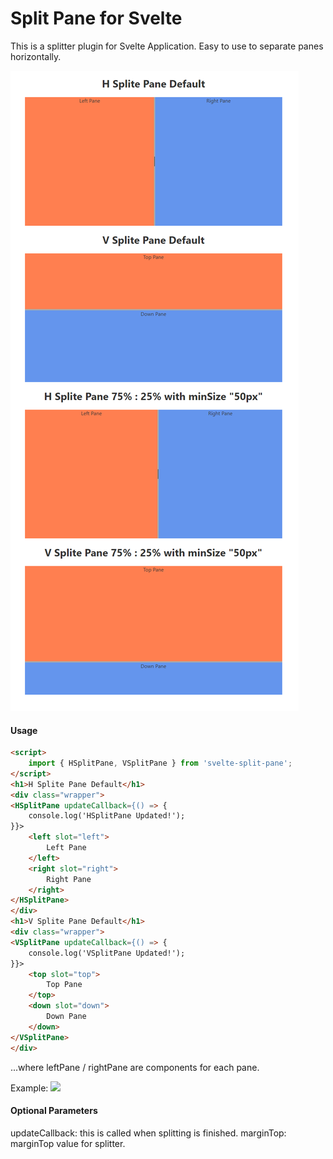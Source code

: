 # Split Pane for Svelte

This is a splitter plugin for Svelte Application.
Easy to use to separate panes horizontally.

![](2021-02-07-23-58-06.png)

#### Usage

```html
<script>
    import { HSplitPane, VSplitPane } from 'svelte-split-pane';
</script>
<h1>H Splite Pane Default</h1>
<div class="wrapper">
<HSplitPane updateCallback={() => {
    console.log('HSplitPane Updated!');
}}>
    <left slot="left">
        Left Pane
    </left>
    <right slot="right">
        Right Pane
    </right>
</HSplitPane>
</div>
<h1>V Splite Pane Default</h1>
<div class="wrapper">
<VSplitPane updateCallback={() => {
    console.log('VSplitPane Updated!');
}}>
    <top slot="top">
        Top Pane
    </top>
    <down slot="down">
        Down Pane
    </down>
</VSplitPane>
</div>
```

...where leftPane / rightPane are components for each pane.

Example:
![](2020-12-21-01-44-02.png)

#### Optional Parameters
updateCallback: this is called when splitting is finished.
marginTop: marginTop value for splitter.
